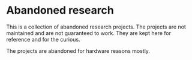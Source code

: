 # Abandoned research

This is a collection of abandoned research projects. The projects are not maintained and are not guaranteed to work. They are kept here for reference and for the curious.

The projects are abandoned for hardware reasons mostly.


